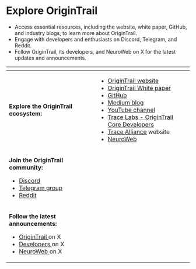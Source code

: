 # Explore OriginTrail

* Access essential resources, including the website, white paper, GitHub, and industry blogs, to learn more about OriginTrail.
* Engage with developers and enthusiasts on Discord, Telegram, and Reddit.
* Follow OriginTrail, its developers, and NeuroWeb on X for the latest updates and announcements.

<table data-view="cards"><thead><tr><th></th><th></th><th></th></tr></thead><tbody><tr><td><strong>Explore the OriginTrail ecosystem:</strong></td><td></td><td><p></p><ul><li><a href="https://origintrail.io/">OriginTrail website</a></li><li><a href="https://origintrail.io/ecosystem/whitepaper">OriginTrail White paper</a></li><li><a href="https://github.com/origintrail">GitHub</a></li><li><a href="https://medium.com/origintrail">Medium blog</a></li><li><a href="https://www.youtube.com/c/OriginTrail">YouTube channel</a></li><li><a href="https://tracelabs.io/">Trace Labs - OriginTrail Core Developers</a></li><li><a href="https://alliance.origintrail.io/">Trace Alliance</a> website</li><li><a href="https://neuroweb.ai">NeuroWeb</a></li></ul></td></tr><tr><td><p><strong>Join the OriginTrail community:</strong></p><ul><li><a href="https://discord.gg/gYq6GuJ4sJ">Discord</a></li><li><a href="https://t.me/origintrail">Telegram group</a></li><li><a href="https://www.reddit.com/r/OriginTrail/">Reddit</a></li></ul></td><td></td><td></td></tr><tr><td><p><strong>Follow the latest announcements:</strong></p><ul><li><a href="https://twitter.com/origin_trail">OriginTrail </a>on X</li><li><a href="https://twitter.com/OriginTrailDev">Developers </a>on X</li><li><a href="https://twitter.com/NeuroWebAI">NeuroWeb </a>on X</li></ul></td><td></td><td></td></tr></tbody></table>
